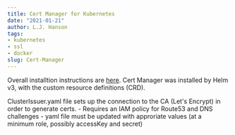 ```yaml
---
title: Cert Manager for Kubernetes
date: "2021-01-21"
author: L.J. Hanson
tags:
- kubernetes
- ssl
- docker
slug: Cert-Manager
---
```

Overall installtion instructions are [here](https://cert-manager.io/docs/installation/kubernetes/).  Cert Manager was installed by Helm v3, with the custom resource definitions (CRD).

ClusterIssuer.yaml file sets up the connection to the CA (Let's Encrypt) in order to generate certs.
\- Requires an IAM policy for Route53 and DNS challenges
\- yaml file must be updated with approriate values (at a minimum role, possibly accessKey and secret)

